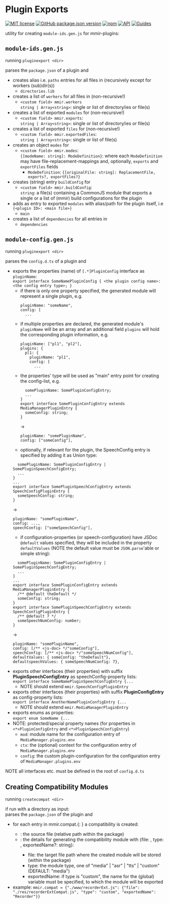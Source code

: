 # Plugin Exports

[![MIT license](https://img.shields.io/badge/License-MIT-green.svg)](https://opensource.org/licenses/MIT)
[![GitHub package.json version](https://img.shields.io/github/package-json/v/mmig/mmir-plugin-exports/master)](https://github.com/mmig/mmir-plugin-exports)
[![npm](https://img.shields.io/npm/v/mmir-plugin-exports)](https://www.npmjs.com/package/mmir-plugin-exports)
[![API](https://img.shields.io/badge/docs-API%20reference-orange.svg?style=flat)](https://mmig.github.io/mmir/api)
[![Guides](https://img.shields.io/badge/docs-guides-orange.svg?style=flat)](https://github.com/mmig/mmir/wiki)

utility for creating `module-ids.gen.js` for mmir-plugins:

## `module-ids.gen.js`

running `pluginexport <dir>`

parses the `package.json` of a plugin and
 * creates alias i.e. `paths` entries for all files in (recursively except for workers (sub)dir(s))
   * `directories.lib`
 * creates a list of `workers` for all files in (non-recursive!)
   * `<custom field> mmir.workers`  
     `string | Array<string>`: single or list of directory/ies or file(s)
 * creates a list of exported `modules` for (non-recursive!)
   * `<custom field> mmir.exports`:  
     `string | Array<string>`: single or list of directory/ies or file(s)
 * creates a list of exported `files` for (non-recursive!)
   * `<custom field> mmir.exportedFiles`:  
     `string | Array<string>`: single or list of file(s)
 * creates an object `modes` for
   * `<custom field> mmir.modes`:  
     `{[modeName: string]: ModeDefinition}`: where each `ModeDefinition` may have file-replacement-mappings and, optionally, `exports` and `exportFiles` fields
     * `ModeDefinition`: `{[originalFile: string]: ReplacementFile, exports?, exportFiles?}`
 * creates (string) entry `buildConfig` for
   * `<custom field> mmir.buildConfig`:  
      `string`: a file(s) containing a CommonJS module that exports a single or a list of (mmir) build configurations for the plugin
 * adds as entry to exported `modules` with alias/path for the plugin itself, i.e `{<plugin ID>: <main file>}`
   * `main`
 * creates a list of `dependencies` for all entries in
   * `dependencies`


## `module-config.gen.js`

running `pluginexport <dir>`

parses the `config.d.ts` of a plugin and
 * exports the properties (name) of `[.*]PluginConfig` interface as `pluginName`:  
   `export interface SomeNamePluginConfig { <the plugin config name>: <the config entry type>; }`
   * if there is only one property specified, the generated module will represent a single plugin, e.g.
     ```
     pluginName: "someName",
     config: [
       ...
     ```
   * if multiple properties are declared, the generated module's `pluginName` will be an array
     and an additional field `plugins` will hold the corresponding plugin information, e.g.
     ```
     pluginName: ["pl1", "pl2"],
     plugins: {
       pl1: {
         pluginName: "pl1",
         config: [
           ...
     ```
   * the properties' type will be used as "main" entry point for creating the config-list, e.g.
     ```
       somePluginName: SomePluginConfigEntry;
       ...
     }
     export interface SomePluginConfigEntry extends MediaManagerPluginEntry {
       someConfig: string;
     }
     ```
     ->
     ```
     pluginName: "somePluginName",
     config: ["someConfig"],
     ```
   * optionally, if relevant for the plugin, the SpeechConfig entry is specified by adding it as Union type:
    ```
      somePluginName: SomePluginConfigEntry | SomePluginSpeechConfigEntry;
      ...
    }
    ...
    export interface SomePluginSpeechConfigEntry extends SpeechConfigPluginEntry {
      someSpeechConfig: string;
    }
    ```
    ->
    ```
    pluginName: "somePluginName",
    config: ...,
    speechConfig: ["someSpeechConfig"],
    ```
    * if configuration-properties (or speech-configuration) have JSDoc `@default` values specified, they will be included in the property `defaultValues` (NOTE the default value must be `JSON.parse`'able or simple string):
     ```
       somePluginName: SomePluginConfigEntry | SomePluginSpeechConfigEntry;
       ...
     }
     ...
     export interface SomePluginConfigEntry extends MediaManagerPluginEntry {
       /** @default theDefault */
       someConfig: string;
     }
     export interface SomePluginSpeechConfigEntry extends SpeechConfigPluginEntry {
       /** @default 7 */
       someSpeechNumConfig: number;
     }
     ```
     ->
     ```
     pluginName: "somePluginName",
     config: [/** <js-doc> */"someConfig"],
     speechConfig: [/** <js-doc> */"someSpeechNumConfig"],
     defaultValues: { someConfig: "theDefault"},
     defaultspeechValues: { someSpeechNumConfig: 7},
     ```
 * exports other interfaces (their properties) with suffix **PluginSpeechConfigEntry** as speechConfig-property lists:  
   `export interface SomeNamePluginSpeechConfigEntry {...`
   * NOTE should extend `mmir.SpeechConfigPluginEntry`
 * exports other interfaces (their properties) with suffix **PluginConfigEntry** as config-property lists:  
   `export interface AnotherNamePluginConfigEntry {...`
   * NOTE should extend `mmir.MediaManagerPluginEntry`
 * exports enums as properties:  
   `export enum SomeName {...`
 * NOTE: protected/special property names (for properties in `<*>PluginConfigEntry` and `<*>PluginSpeechConfigEntry`)
   * `mod`: module name for the configuration entry of `MediaManager.plugins.env`
   * `ctx`: the (optional) context for the configuration entry of `MediaManager.plugins.env`
   * `config`: the custom plugin-configuration for the configuration entry of `MediaManager.plugins.env`

NOTE all interfaces etc. must be defined in the root of `config.d.ts`

## Creating Compatibility Modules

running `createcompat <dir>`

if run with a directory as input:  
parses the `package.json` of the plugin and
 * for each entry in <custom field> mmir.compat.{<name>: <entry>} a compatibility is created:
   * <name>: the source file (relative path within the package)
   * <entry>: the details for generating the compatibility module with {file: <file path>, type: <module type>, exportedName?: string}:
     * file: the target file path where the created module will be stored (within the package)
     * type: the module type, one of "media" | "asr" | "tts" | "custom" (DEFAULT: "media")
     * exportedName: if type is "custom", the name for the (global) variable must be specified, to which the module will be exported
  * example: `mmir.compat = {"./www/recorderExt.js": {"file": "./res/recorderExtCompat.js", "type": "custom", "exportedName": "Recorder"}}`
